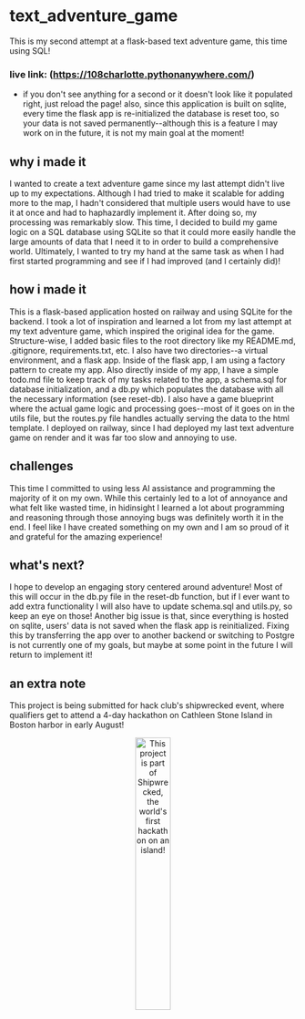 # text_adventure_game
This is my second attempt at a flask-based text adventure game, this time using SQL! 

### live link: (https://108charlotte.pythonanywhere.com/)
* if you don't see anything for a second or it doesn't look like it populated right, just reload the page! also, since this application is built on sqlite, every time the flask app is re-initialized the database is reset too, so your data is not saved permanently--although this is a feature I may work on in the future, it is not my main goal at the moment! 

## why i made it
I wanted to create a text adventure game since my last attempt didn't live up to my expectations. Although I had tried to make it scalable for adding more to the map, I hadn't considered that multiple users would have to use it at once and had to haphazardly implement it. After doing so, my processing was remarkably slow. This time, I decided to build my game logic on a SQL database using SQLite so that it could more easily handle the large amounts of data that I need it to in order to build a comprehensive world. Ultimately, I wanted to try my hand at the same task as when I had first started programming and see if I had improved (and I certainly did)! 

## how i made it
This is a flask-based application hosted on railway and using SQLite for the backend. I took a lot of inspiration and learned a lot from my last attempt at my text adventure game, which inspired the original idea for the game. Structure-wise, I added basic files to the root directory like my README.md, .gitignore, requirements.txt, etc. I also have two directories--a virtual environment, and a flask app. Inside of the flask app, I am using a factory pattern to create my app. Also directly inside of my app, I have a simple todo.md file to keep track of my tasks related to the app, a schema.sql for database initialization, and a db.py which populates the database with all the necessary information (see reset-db). I also have a game blueprint where the actual game logic and processing goes--most of it goes on in the utils file, but the routes.py file handles actually serving the data to the html template. I deployed on railway, since I had deployed my last text adventure game on render and it was far too slow and annoying to use. 

## challenges
This time I committed to using less AI assistance and programming the majority of it on my own. While this certainly led to a lot of annoyance and what felt like wasted time, in hidinsight I learned a lot about programming and reasoning through those annoying bugs was definitely worth it in the end. I feel like I have created something on my own and I am so proud of it and grateful for the amazing experience! 

## what's next? 
I hope to develop an engaging story centered around adventure! Most of this will occur in the db.py file in the reset-db function, but if I ever want to add extra functionality I will also have to update schema.sql and utils.py, so keep an eye on those! Another big issue is that, since everything is hosted on sqlite, users' data is not saved when the flask app is reinitialized. Fixing this by transferring the app over to another backend or switching to Postgre is not currently one of my goals, but maybe at some point in the future I will return to implement it! 

## an extra note
This project is being submitted for hack club's shipwrecked event, where qualifiers get to attend a 4-day hackathon on Cathleen Stone Island in Boston harbor in early August! 

<div align="center">
  <a href="https://shipwrecked.hackclub.com/?t=ghrm" target="_blank">
    <img src="https://hc-cdn.hel1.your-objectstorage.com/s/v3/739361f1d440b17fc9e2f74e49fc185d86cbec14_badge.png" 
         alt="This project is part of Shipwrecked, the world's first hackathon on an island!" 
         style="width: 35%;">
  </a>
</div>
